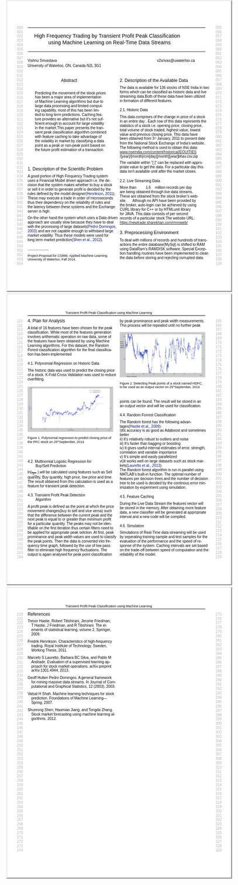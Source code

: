 <html>
<head><meta http-equiv=Content-Type content="text/html; charset=UTF-8">
<style type="text/css">
<!--
span.cls_002{font-family:Arial,serif;font-size:10.0px;color:rgb(178,178,178);font-weight:normal;font-style:normal;text-decoration: none}
div.cls_002{font-family:Arial,serif;font-size:10.0px;color:rgb(178,178,178);font-weight:normal;font-style:normal;text-decoration: none}
span.cls_003{font-family:Arial,serif;font-size:14.4px;color:rgb(0,0,0);font-weight:normal;font-style:normal;text-decoration: none}
div.cls_003{font-family:Arial,serif;font-size:14.4px;color:rgb(0,0,0);font-weight:normal;font-style:normal;text-decoration: none}
span.cls_004{font-family:Arial,serif;font-size:10.0px;color:rgb(0,0,0);font-weight:normal;font-style:normal;text-decoration: none}
div.cls_004{font-family:Arial,serif;font-size:10.0px;color:rgb(0,0,0);font-weight:normal;font-style:normal;text-decoration: none}
span.cls_005{font-family:Arial,serif;font-size:12.0px;color:rgb(0,0,0);font-weight:normal;font-style:normal;text-decoration: none}
div.cls_005{font-family:Arial,serif;font-size:12.0px;color:rgb(0,0,0);font-weight:normal;font-style:normal;text-decoration: none}
span.cls_008{font-family:Arial,serif;font-size:7.0px;color:rgb(0,0,0);font-weight:normal;font-style:normal;text-decoration: none}
div.cls_008{font-family:Arial,serif;font-size:7.0px;color:rgb(0,0,0);font-weight:normal;font-style:normal;text-decoration: none}
span.cls_006{font-family:Arial,serif;font-size:10.0px;color:rgb(0,20,114);font-weight:normal;font-style:normal;text-decoration: none}
div.cls_006{font-family:Arial,serif;font-size:10.0px;color:rgb(0,20,114);font-weight:normal;font-style:normal;text-decoration: none}
span.cls_007{font-family:Arial,serif;font-size:9.0px;color:rgb(0,0,0);font-weight:normal;font-style:normal;text-decoration: none}
div.cls_007{font-family:Arial,serif;font-size:9.0px;color:rgb(0,0,0);font-weight:normal;font-style:normal;text-decoration: none}
span.cls_009{font-family:Arial,serif;font-size:6.0px;color:rgb(0,0,0);font-weight:normal;font-style:normal;text-decoration: none}
div.cls_009{font-family:Arial,serif;font-size:6.0px;color:rgb(0,0,0);font-weight:normal;font-style:normal;text-decoration: none}
span.cls_011{font-family:Arial,serif;font-size:7.0px;color:rgb(0,0,0);font-weight:normal;font-style:normal;text-decoration: line-through}
div.cls_011{font-family:Arial,serif;font-size:7.0px;color:rgb(0,0,0);font-weight:normal;font-style:normal;text-decoration: none}
span.cls_012{font-family:Arial,serif;font-size:5.0px;color:rgb(0,0,0);font-weight:normal;font-style:normal;text-decoration: line-through}
div.cls_012{font-family:Arial,serif;font-size:5.0px;color:rgb(0,0,0);font-weight:normal;font-style:normal;text-decoration: none}
span.cls_010{font-family:Arial,serif;font-size:5.0px;color:rgb(0,0,0);font-weight:normal;font-style:normal;text-decoration: none}
div.cls_010{font-family:Arial,serif;font-size:5.0px;color:rgb(0,0,0);font-weight:normal;font-style:normal;text-decoration: none}
-->
</style>
<script type="text/javascript" src="31b547a6-d290-11e9-9d71-0cc47a792c0a_id_31b547a6-d290-11e9-9d71-0cc47a792c0a_files/wz_jsgraphics.js"></script>
</head>
<body>
<div style="position:absolute;left:50%;margin-left:-306px;top:0px;width:612px;height:792px;border-style:outset;overflow:hidden">
<div style="position:absolute;left:0px;top:0px">
<img src="31b547a6-d290-11e9-9d71-0cc47a792c0a_id_31b547a6-d290-11e9-9d71-0cc47a792c0a_files/background1.jpg" width=612 height=792></div>
<div style="position:absolute;left:26.11px;top:66.57px" class="cls_002"><span class="cls_002">000</span></div>
<div style="position:absolute;left:569.73px;top:66.57px" class="cls_002"><span class="cls_002">055</span></div>
<div style="position:absolute;left:26.11px;top:78.52px" class="cls_002"><span class="cls_002">001</span></div>
<div style="position:absolute;left:569.73px;top:78.52px" class="cls_002"><span class="cls_002">056</span></div>
<div style="position:absolute;left:26.11px;top:90.48px" class="cls_002"><span class="cls_002">002</span></div>
<div style="position:absolute;left:73.24px;top:86.65px" class="cls_003"><span class="cls_003">High Frequency Trading by Transient Profit Peak Classification</span></div>
<div style="position:absolute;left:569.73px;top:90.48px" class="cls_002"><span class="cls_002">057</span></div>
<div style="position:absolute;left:26.11px;top:102.43px" class="cls_002"><span class="cls_002">003</span></div>
<div style="position:absolute;left:569.73px;top:102.43px" class="cls_002"><span class="cls_002">058</span></div>
<div style="position:absolute;left:112.12px;top:104.59px" class="cls_003"><span class="cls_003">using Machine Learning on Real-Time Data Streams</span></div>
<div style="position:absolute;left:26.11px;top:114.39px" class="cls_002"><span class="cls_002">004</span></div>
<div style="position:absolute;left:569.73px;top:114.39px" class="cls_002"><span class="cls_002">059</span></div>
<div style="position:absolute;left:26.11px;top:126.34px" class="cls_002"><span class="cls_002">005</span></div>
<div style="position:absolute;left:569.73px;top:126.34px" class="cls_002"><span class="cls_002">060</span></div>
<div style="position:absolute;left:26.11px;top:138.30px" class="cls_002"><span class="cls_002">006</span></div>
<div style="position:absolute;left:569.73px;top:138.30px" class="cls_002"><span class="cls_002">061</span></div>
<div style="position:absolute;left:26.11px;top:150.25px" class="cls_002"><span class="cls_002">007</span></div>
<div style="position:absolute;left:569.73px;top:150.25px" class="cls_002"><span class="cls_002">062</span></div>
<div style="position:absolute;left:55.44px;top:157.12px" class="cls_004"><span class="cls_004">Vishnu Srivastava</span></div>
<div style="position:absolute;left:409.26px;top:157.12px" class="cls_004"><span class="cls_004">v2srivas@uwaterloo.ca</span></div>
<div style="position:absolute;left:26.11px;top:162.21px" class="cls_002"><span class="cls_002">008</span></div>
<div style="position:absolute;left:569.73px;top:162.21px" class="cls_002"><span class="cls_002">063</span></div>
<div style="position:absolute;left:55.44px;top:171.23px" class="cls_004"><span class="cls_004">University of Waterloo, ON, Canada N2L 3G1</span></div>
<div style="position:absolute;left:26.11px;top:174.16px" class="cls_002"><span class="cls_002">009</span></div>
<div style="position:absolute;left:569.73px;top:174.17px" class="cls_002"><span class="cls_002">064</span></div>
<div style="position:absolute;left:26.11px;top:186.12px" class="cls_002"><span class="cls_002">010</span></div>
<div style="position:absolute;left:569.73px;top:186.12px" class="cls_002"><span class="cls_002">065</span></div>
<div style="position:absolute;left:26.11px;top:198.08px" class="cls_002"><span class="cls_002">011</span></div>
<div style="position:absolute;left:569.73px;top:198.08px" class="cls_002"><span class="cls_002">066</span></div>
<div style="position:absolute;left:26.11px;top:210.03px" class="cls_002"><span class="cls_002">012</span></div>
<div style="position:absolute;left:146.74px;top:209.94px" class="cls_005"><span class="cls_005">Abstract</span></div>
<div style="position:absolute;left:307.44px;top:209.94px" class="cls_005"><span class="cls_005">2. Description of the Available Data</span></div>
<div style="position:absolute;left:569.73px;top:210.03px" class="cls_002"><span class="cls_002">067</span></div>
<div style="position:absolute;left:26.11px;top:221.99px" class="cls_002"><span class="cls_002">013</span></div>
<div style="position:absolute;left:569.73px;top:221.99px" class="cls_002"><span class="cls_002">068</span></div>
<div style="position:absolute;left:26.11px;top:233.94px" class="cls_002"><span class="cls_002">014</span></div>
<div style="position:absolute;left:307.44px;top:231.30px" class="cls_004"><span class="cls_004">The data is available for 136 stocks of NSE India in two</span></div>
<div style="position:absolute;left:569.73px;top:233.94px" class="cls_002"><span class="cls_002">069</span></div>
<div style="position:absolute;left:26.11px;top:245.90px" class="cls_002"><span class="cls_002">015</span></div>
<div style="position:absolute;left:75.37px;top:245.52px" class="cls_004"><span class="cls_004">Predicting the movement of the stock prices</span></div>
<div style="position:absolute;left:307.44px;top:243.26px" class="cls_004"><span class="cls_004">forms which can be classified as historic data and live</span></div>
<div style="position:absolute;left:569.73px;top:245.90px" class="cls_002"><span class="cls_002">070</span></div>
<div style="position:absolute;left:26.11px;top:257.85px" class="cls_002"><span class="cls_002">016</span></div>
<div style="position:absolute;left:75.37px;top:257.47px" class="cls_004"><span class="cls_004">has  been  a  major  area  of  implementation</span></div>
<div style="position:absolute;left:307.44px;top:255.21px" class="cls_004"><span class="cls_004">streaming data.Both of these data have been utilized</span></div>
<div style="position:absolute;left:569.73px;top:257.85px" class="cls_002"><span class="cls_002">071</span></div>
<div style="position:absolute;left:26.11px;top:269.81px" class="cls_002"><span class="cls_002">017</span></div>
<div style="position:absolute;left:75.37px;top:269.43px" class="cls_004"><span class="cls_004">of Machine Learning algorithms but due to</span></div>
<div style="position:absolute;left:307.44px;top:267.17px" class="cls_004"><span class="cls_004">in formation of different features.</span></div>
<div style="position:absolute;left:569.73px;top:269.81px" class="cls_002"><span class="cls_002">072</span></div>
<div style="position:absolute;left:26.11px;top:281.76px" class="cls_002"><span class="cls_002">018</span></div>
<div style="position:absolute;left:75.37px;top:281.38px" class="cls_004"><span class="cls_004">large data processing and limited comput-</span></div>
<div style="position:absolute;left:569.73px;top:281.76px" class="cls_002"><span class="cls_002">073</span></div>
<div style="position:absolute;left:26.11px;top:293.72px" class="cls_002"><span class="cls_002">019</span></div>
<div style="position:absolute;left:75.37px;top:293.34px" class="cls_004"><span class="cls_004">ing capability,  most of this has been lim-</span></div>
<div style="position:absolute;left:307.44px;top:292.30px" class="cls_004"><span class="cls_004">2.1. Historic Data</span></div>
<div style="position:absolute;left:569.73px;top:293.72px" class="cls_002"><span class="cls_002">074</span></div>
<div style="position:absolute;left:26.11px;top:305.67px" class="cls_002"><span class="cls_002">020</span></div>
<div style="position:absolute;left:75.37px;top:305.29px" class="cls_004"><span class="cls_004">ited to long term predictions.  Caching fea-</span></div>
<div style="position:absolute;left:569.73px;top:305.67px" class="cls_002"><span class="cls_002">075</span></div>
<div style="position:absolute;left:307.44px;top:310.96px" class="cls_004"><span class="cls_004">This data comprises of the change in price of a stock</span></div>
<div style="position:absolute;left:26.11px;top:317.63px" class="cls_002"><span class="cls_002">021</span></div>
<div style="position:absolute;left:75.37px;top:317.25px" class="cls_004"><span class="cls_004">ture provides an alternative but it’s not suf-</span></div>
<div style="position:absolute;left:569.73px;top:317.63px" class="cls_002"><span class="cls_002">076</span></div>
<div style="position:absolute;left:307.44px;top:322.91px" class="cls_004"><span class="cls_004">in an entire day . Each row of this data represents the</span></div>
<div style="position:absolute;left:26.11px;top:329.58px" class="cls_002"><span class="cls_002">022</span></div>
<div style="position:absolute;left:75.37px;top:329.20px" class="cls_004"><span class="cls_004">ficient enough to account for large volatility</span></div>
<div style="position:absolute;left:569.73px;top:329.58px" class="cls_002"><span class="cls_002">077</span></div>
<div style="position:absolute;left:307.44px;top:334.87px" class="cls_004"><span class="cls_004">statistics of a stock i.e.  opening price, closing price,</span></div>
<div style="position:absolute;left:26.11px;top:341.54px" class="cls_002"><span class="cls_002">023</span></div>
<div style="position:absolute;left:75.37px;top:341.16px" class="cls_004"><span class="cls_004">in the market.This paper presents the tran-</span></div>
<div style="position:absolute;left:569.73px;top:341.54px" class="cls_002"><span class="cls_002">078</span></div>
<div style="position:absolute;left:307.44px;top:346.82px" class="cls_004"><span class="cls_004">total volume of stock traded,  highest value,  lowest</span></div>
<div style="position:absolute;left:26.11px;top:353.49px" class="cls_002"><span class="cls_002">024</span></div>
<div style="position:absolute;left:75.37px;top:353.11px" class="cls_004"><span class="cls_004">sient peak classification algorithm combined</span></div>
<div style="position:absolute;left:569.73px;top:353.49px" class="cls_002"><span class="cls_002">079</span></div>
<div style="position:absolute;left:307.44px;top:358.78px" class="cls_004"><span class="cls_004">value  and  previous  closing  price.   This  data  have</span></div>
<div style="position:absolute;left:26.11px;top:365.45px" class="cls_002"><span class="cls_002">025</span></div>
<div style="position:absolute;left:75.37px;top:365.07px" class="cls_004"><span class="cls_004">with feature caching to take advantage of</span></div>
<div style="position:absolute;left:569.73px;top:365.45px" class="cls_002"><span class="cls_002">080</span></div>
<div style="position:absolute;left:307.44px;top:370.10px" class="cls_004"><span class="cls_004">been obtained from 3</span><span class="cls_008"><sup>rd</sup></span><span class="cls_004"> January, 2011 to present date</span></div>
<div style="position:absolute;left:26.11px;top:377.40px" class="cls_002"><span class="cls_002">026</span></div>
<div style="position:absolute;left:75.37px;top:377.02px" class="cls_004"><span class="cls_004">the volatility in market by classifying a data</span></div>
<div style="position:absolute;left:569.73px;top:377.40px" class="cls_002"><span class="cls_002">081</span></div>
<div style="position:absolute;left:307.44px;top:382.69px" class="cls_004"><span class="cls_004">from the National Stock Exchange of India’s website.</span></div>
<div style="position:absolute;left:26.11px;top:389.36px" class="cls_002"><span class="cls_002">027</span></div>
<div style="position:absolute;left:75.37px;top:388.98px" class="cls_004"><span class="cls_004">point as a peak or non-peak point based on</span></div>
<div style="position:absolute;left:569.73px;top:389.36px" class="cls_002"><span class="cls_002">082</span></div>
<div style="position:absolute;left:307.44px;top:394.64px" class="cls_004"><span class="cls_004">The following method is used to obtain this data:</span></div>
<div style="position:absolute;left:26.11px;top:401.31px" class="cls_002"><span class="cls_002">028</span></div>
<div style="position:absolute;left:75.37px;top:400.93px" class="cls_004"><span class="cls_004">the future profit estimation of a transaction.</span></div>
<div style="position:absolute;left:569.73px;top:401.31px" class="cls_002"><span class="cls_002">083</span></div>
<div style="position:absolute;left:307.44px;top:406.60px" class="cls_004"><span class="cls_004"> </span><A HREF="http://www.nseindia.com/content/historical/equities/">www.nseindia.com/content/historical/EQUITIES</A> </div>
<div style="position:absolute;left:26.11px;top:413.27px" class="cls_002"><span class="cls_002">029</span></div>
<div style="position:absolute;left:569.73px;top:413.27px" class="cls_002"><span class="cls_002">084</span></div>
<div style="position:absolute;left:307.44px;top:418.55px" class="cls_004"><span class="cls_004">/[year]/[month]/cm[day][month][year]bhav.csv.zip</span></div>
<div style="position:absolute;left:26.11px;top:425.22px" class="cls_002"><span class="cls_002">030</span></div>
<div style="position:absolute;left:569.73px;top:425.22px" class="cls_002"><span class="cls_002">085</span></div>
<div style="position:absolute;left:26.11px;top:437.18px" class="cls_002"><span class="cls_002">031</span></div>
<div style="position:absolute;left:307.44px;top:436.48px" class="cls_004"><span class="cls_004">The variable within ”[ ]” can be replaced with appro-</span></div>
<div style="position:absolute;left:569.73px;top:437.18px" class="cls_002"><span class="cls_002">086</span></div>
<div style="position:absolute;left:26.11px;top:449.13px" class="cls_002"><span class="cls_002">032</span></div>
<div style="position:absolute;left:307.44px;top:448.44px" class="cls_004"><span class="cls_004">priate value to get the data. For a particular day this</span></div>
<div style="position:absolute;left:569.73px;top:449.13px" class="cls_002"><span class="cls_002">087</span></div>
<div style="position:absolute;left:55.44px;top:451.80px" class="cls_005"><span class="cls_005">1. Description of the Scientific Problem</span></div>
<div style="position:absolute;left:26.11px;top:461.09px" class="cls_002"><span class="cls_002">033</span></div>
<div style="position:absolute;left:307.44px;top:460.40px" class="cls_004"><span class="cls_004">data isn’t available until after the market closes.</span></div>
<div style="position:absolute;left:569.73px;top:461.09px" class="cls_002"><span class="cls_002">088</span></div>
<div style="position:absolute;left:26.11px;top:473.04px" class="cls_002"><span class="cls_002">034</span></div>
<div style="position:absolute;left:55.44px;top:473.16px" class="cls_004"><span class="cls_004">A good portion of High Frequency Trading system</span></div>
<div style="position:absolute;left:569.73px;top:473.04px" class="cls_002"><span class="cls_002">089</span></div>
<div style="position:absolute;left:26.11px;top:485.00px" class="cls_002"><span class="cls_002">035</span></div>
<div style="position:absolute;left:55.44px;top:485.12px" class="cls_004"><span class="cls_004">uses a Financial Model driven approach i.e.  the de-</span></div>
<div style="position:absolute;left:307.44px;top:485.53px" class="cls_004"><span class="cls_004">2.2. Live Streaming Data</span></div>
<div style="position:absolute;left:569.73px;top:485.00px" class="cls_002"><span class="cls_002">090</span></div>
<div style="position:absolute;left:26.11px;top:496.95px" class="cls_002"><span class="cls_002">036</span></div>
<div style="position:absolute;left:55.44px;top:497.07px" class="cls_004"><span class="cls_004">cision that the system makes whether to buy a stock</span></div>
<div style="position:absolute;left:569.73px;top:496.95px" class="cls_002"><span class="cls_002">091</span></div>
<div style="position:absolute;left:307.44px;top:504.18px" class="cls_004"><span class="cls_004">More   than</span></div>
<div style="position:absolute;left:378.42px;top:504.18px" class="cls_004"><span class="cls_004">1.6</span></div>
<div style="position:absolute;left:403.89px;top:504.18px" class="cls_004"><span class="cls_004">million   records   per   day</span></div>
<div style="position:absolute;left:26.11px;top:508.91px" class="cls_002"><span class="cls_002">037</span></div>
<div style="position:absolute;left:55.44px;top:509.03px" class="cls_004"><span class="cls_004">or sell it in order to generate profit is decided by the</span></div>
<div style="position:absolute;left:569.73px;top:508.91px" class="cls_002"><span class="cls_002">092</span></div>
<div style="position:absolute;left:307.44px;top:516.14px" class="cls_004"><span class="cls_004">are  being  obtained  through  live  data  streams.</span></div>
<div style="position:absolute;left:26.11px;top:520.86px" class="cls_002"><span class="cls_002">038</span></div>
<div style="position:absolute;left:55.44px;top:520.98px" class="cls_004"><span class="cls_004">rules defined by the model designer(</span><span class="cls_006">Henrikson</span><span class="cls_004">,</span><span class="cls_006"> 2011</span><span class="cls_004">).</span></div>
<div style="position:absolute;left:569.73px;top:520.87px" class="cls_002"><span class="cls_002">093</span></div>
<div style="position:absolute;left:307.44px;top:528.09px" class="cls_004"><span class="cls_004">These  are  obtained  from  the  stock  broker’s  web-</span></div>
<div style="position:absolute;left:26.11px;top:532.82px" class="cls_002"><span class="cls_002">039</span></div>
<div style="position:absolute;left:55.44px;top:532.94px" class="cls_004"><span class="cls_004">These may execute a trade in order of microseconds</span></div>
<div style="position:absolute;left:569.73px;top:532.82px" class="cls_002"><span class="cls_002">094</span></div>
<div style="position:absolute;left:307.44px;top:540.05px" class="cls_004"><span class="cls_004">site.</span></div>
<div style="position:absolute;left:342.25px;top:540.05px" class="cls_004"><span class="cls_004">Athough  no  API  have  been  provided  by</span></div>
<div style="position:absolute;left:26.11px;top:544.78px" class="cls_002"><span class="cls_002">040</span></div>
<div style="position:absolute;left:55.44px;top:544.89px" class="cls_004"><span class="cls_004">thus their dependency on the reliability of rules and</span></div>
<div style="position:absolute;left:569.73px;top:544.78px" class="cls_002"><span class="cls_002">095</span></div>
<div style="position:absolute;left:307.44px;top:552.00px" class="cls_004"><span class="cls_004">the  broker,  auto-login  can  be  achieved  by  using</span></div>
<div style="position:absolute;left:26.11px;top:556.73px" class="cls_002"><span class="cls_002">041</span></div>
<div style="position:absolute;left:55.44px;top:556.85px" class="cls_004"><span class="cls_004">the latency between these systems and the Exchange</span></div>
<div style="position:absolute;left:569.73px;top:556.73px" class="cls_002"><span class="cls_002">096</span></div>
<div style="position:absolute;left:307.44px;top:563.96px" class="cls_004"><span class="cls_004">CURL  library  for  C++  or  by  HTMLunit  library</span></div>
<div style="position:absolute;left:26.11px;top:568.69px" class="cls_002"><span class="cls_002">042</span></div>
<div style="position:absolute;left:55.44px;top:568.80px" class="cls_004"><span class="cls_004">server is high.</span></div>
<div style="position:absolute;left:569.73px;top:568.69px" class="cls_002"><span class="cls_002">097</span></div>
<div style="position:absolute;left:307.44px;top:575.91px" class="cls_004"><span class="cls_004">for  JAVA.  This  data  consists  of  per  second</span></div>
<div style="position:absolute;left:26.11px;top:580.64px" class="cls_002"><span class="cls_002">043</span></div>
<div style="position:absolute;left:569.73px;top:580.64px" class="cls_002"><span class="cls_002">098</span></div>
<div style="position:absolute;left:55.44px;top:586.74px" class="cls_004"><span class="cls_004">On the other hand the system which uses a Data driven</span></div>
<div style="position:absolute;left:307.44px;top:587.87px" class="cls_004"><span class="cls_004">records of a particular stock.The website URL:</span></div>
<div style="position:absolute;left:26.11px;top:592.60px" class="cls_002"><span class="cls_002">044</span></div>
<div style="position:absolute;left:569.73px;top:592.60px" class="cls_002"><span class="cls_002">099</span></div>
<div style="position:absolute;left:55.44px;top:598.69px" class="cls_004"><span class="cls_004">approach are usually slow because they have to deal</span></div>
<div style="position:absolute;left:307.44px;top:599.82px" class="cls_004"><span class="cls_004"> </span><A HREF="https://newtrade.sharekhan.com/rmmweb/">https://newtrade.sharekhan.com/rmmweb/</A> </div>
<div style="position:absolute;left:26.11px;top:604.55px" class="cls_002"><span class="cls_002">045</span></div>
<div style="position:absolute;left:569.73px;top:604.55px" class="cls_002"><span class="cls_002">100</span></div>
<div style="position:absolute;left:55.44px;top:610.65px" class="cls_004"><span class="cls_004">with the processing of large datasets(</span><span class="cls_006">Pedro Domingos</span><span class="cls_004">,</span></div>
<div style="position:absolute;left:26.11px;top:616.51px" class="cls_002"><span class="cls_002">046</span></div>
<div style="position:absolute;left:569.73px;top:616.51px" class="cls_002"><span class="cls_002">101</span></div>
<div style="position:absolute;left:55.44px;top:622.60px" class="cls_006"><span class="cls_006">2003</span><span class="cls_004">) and are not capable enough to withstand large</span></div>
<div style="position:absolute;left:26.11px;top:628.46px" class="cls_002"><span class="cls_002">047</span></div>
<div style="position:absolute;left:307.44px;top:626.39px" class="cls_005"><span class="cls_005">3. Preprocessing Environment</span></div>
<div style="position:absolute;left:569.73px;top:628.46px" class="cls_002"><span class="cls_002">102</span></div>
<div style="position:absolute;left:55.44px;top:634.56px" class="cls_004"><span class="cls_004">market volatility.  Thus these models were used for</span></div>
<div style="position:absolute;left:26.11px;top:640.42px" class="cls_002"><span class="cls_002">048</span></div>
<div style="position:absolute;left:569.73px;top:640.42px" class="cls_002"><span class="cls_002">103</span></div>
<div style="position:absolute;left:55.44px;top:646.51px" class="cls_004"><span class="cls_004">long term market prediction(</span><span class="cls_006">Shen et al.</span><span class="cls_004">,</span><span class="cls_006"> 2012</span><span class="cls_004">).</span></div>
<div style="position:absolute;left:307.44px;top:647.76px" class="cls_004"><span class="cls_004">To deal with millions of records and hundreds of trans-</span></div>
<div style="position:absolute;left:26.11px;top:652.37px" class="cls_002"><span class="cls_002">049</span></div>
<div style="position:absolute;left:569.73px;top:652.37px" class="cls_002"><span class="cls_002">104</span></div>
<div style="position:absolute;left:307.44px;top:659.72px" class="cls_004"><span class="cls_004">actions the entire database(MySql) is shifted to RAM</span></div>
<div style="position:absolute;left:26.11px;top:664.33px" class="cls_002"><span class="cls_002">050</span></div>
<div style="position:absolute;left:569.73px;top:664.33px" class="cls_002"><span class="cls_002">105</span></div>
<div style="position:absolute;left:307.44px;top:671.67px" class="cls_004"><span class="cls_004">using DataRam’s RAMDISK software. Special Excep-</span></div>
<div style="position:absolute;left:26.11px;top:676.28px" class="cls_002"><span class="cls_002">051</span></div>
<div style="position:absolute;left:569.73px;top:676.28px" class="cls_002"><span class="cls_002">106</span></div>
<div style="position:absolute;left:307.44px;top:683.63px" class="cls_004"><span class="cls_004">tion handling routines have been implemented to clean</span></div>
<div style="position:absolute;left:26.11px;top:688.24px" class="cls_002"><span class="cls_002">052</span></div>
<div style="position:absolute;left:55.44px;top:691.15px" class="cls_007"><span class="cls_007">Project Proposal for CS886: Applied Machine Learning.</span></div>
<div style="position:absolute;left:569.73px;top:688.24px" class="cls_002"><span class="cls_002">107</span></div>
<div style="position:absolute;left:307.44px;top:695.58px" class="cls_004"><span class="cls_004">the data before storing and rejecting corrupted data.</span></div>
<div style="position:absolute;left:26.11px;top:700.19px" class="cls_002"><span class="cls_002">053</span></div>
<div style="position:absolute;left:55.44px;top:701.11px" class="cls_007"><span class="cls_007">University of Waterloo, Fall 2014.</span></div>
<div style="position:absolute;left:569.73px;top:700.19px" class="cls_002"><span class="cls_002">108</span></div>
<div style="position:absolute;left:26.11px;top:712.15px" class="cls_002"><span class="cls_002">054</span></div>
<div style="position:absolute;left:569.73px;top:712.15px" class="cls_002"><span class="cls_002">109</span></div>
</div>
<div style="position:absolute;left:50%;margin-left:-306px;top:802px;width:612px;height:792px;border-style:outset;overflow:hidden">
<div style="position:absolute;left:0px;top:0px">
<img src="31b547a6-d290-11e9-9d71-0cc47a792c0a_id_31b547a6-d290-11e9-9d71-0cc47a792c0a_files/background2.jpg" width=612 height=792></div>
<div style="position:absolute;left:158.54px;top:45.14px" class="cls_007"><span class="cls_007">Transient Profit Peak Classification using Machine Learning</span></div>
<div style="position:absolute;left:26.11px;top:66.57px" class="cls_002"><span class="cls_002">110</span></div>
<div style="position:absolute;left:55.44px;top:65.07px" class="cls_005"><span class="cls_005">4. Plan for Analysis</span></div>
<div style="position:absolute;left:307.44px;top:67.06px" class="cls_004"><span class="cls_004">by peak prominance and peak width measurements.</span></div>
<div style="position:absolute;left:569.73px;top:66.57px" class="cls_002"><span class="cls_002">165</span></div>
<div style="position:absolute;left:26.11px;top:78.52px" class="cls_002"><span class="cls_002">111</span></div>
<div style="position:absolute;left:307.44px;top:79.02px" class="cls_004"><span class="cls_004">This process will be repeated until no further peak</span></div>
<div style="position:absolute;left:569.73px;top:78.52px" class="cls_002"><span class="cls_002">166</span></div>
<div style="position:absolute;left:55.44px;top:86.43px" class="cls_004"><span class="cls_004">A total of 16 features have been chosen for the peak</span></div>
<div style="position:absolute;left:26.11px;top:90.48px" class="cls_002"><span class="cls_002">112</span></div>
<div style="position:absolute;left:569.73px;top:90.48px" class="cls_002"><span class="cls_002">167</span></div>
<div style="position:absolute;left:55.44px;top:98.39px" class="cls_004"><span class="cls_004">classification.  While most of the features generation</span></div>
<div style="position:absolute;left:26.11px;top:102.43px" class="cls_002"><span class="cls_002">113</span></div>
<div style="position:absolute;left:569.73px;top:102.43px" class="cls_002"><span class="cls_002">168</span></div>
<div style="position:absolute;left:55.44px;top:110.34px" class="cls_004"><span class="cls_004">involves arithematic operation on raw data, some of</span></div>
<div style="position:absolute;left:26.11px;top:114.39px" class="cls_002"><span class="cls_002">114</span></div>
<div style="position:absolute;left:569.73px;top:114.39px" class="cls_002"><span class="cls_002">169</span></div>
<div style="position:absolute;left:55.44px;top:122.30px" class="cls_004"><span class="cls_004">the features have been obtained by using Machine</span></div>
<div style="position:absolute;left:26.11px;top:126.34px" class="cls_002"><span class="cls_002">115</span></div>
<div style="position:absolute;left:569.73px;top:126.34px" class="cls_002"><span class="cls_002">170</span></div>
<div style="position:absolute;left:55.44px;top:134.25px" class="cls_004"><span class="cls_004">Learning algorithms.  For this dataset, the Random</span></div>
<div style="position:absolute;left:26.11px;top:138.30px" class="cls_002"><span class="cls_002">116</span></div>
<div style="position:absolute;left:569.73px;top:138.30px" class="cls_002"><span class="cls_002">171</span></div>
<div style="position:absolute;left:55.44px;top:146.21px" class="cls_004"><span class="cls_004">Forest classification algorithm for the final classifica-</span></div>
<div style="position:absolute;left:26.11px;top:150.25px" class="cls_002"><span class="cls_002">117</span></div>
<div style="position:absolute;left:569.73px;top:150.25px" class="cls_002"><span class="cls_002">172</span></div>
<div style="position:absolute;left:55.44px;top:158.16px" class="cls_004"><span class="cls_004">tion has been implemented</span></div>
<div style="position:absolute;left:26.11px;top:162.21px" class="cls_002"><span class="cls_002">118</span></div>
<div style="position:absolute;left:569.73px;top:162.21px" class="cls_002"><span class="cls_002">173</span></div>
<div style="position:absolute;left:26.11px;top:174.16px" class="cls_002"><span class="cls_002">119</span></div>
<div style="position:absolute;left:569.73px;top:174.17px" class="cls_002"><span class="cls_002">174</span></div>
<div style="position:absolute;left:55.44px;top:183.30px" class="cls_004"><span class="cls_004">4.1. Polynomial Regression on Historic Data</span></div>
<div style="position:absolute;left:26.11px;top:186.12px" class="cls_002"><span class="cls_002">120</span></div>
<div style="position:absolute;left:569.73px;top:186.12px" class="cls_002"><span class="cls_002">175</span></div>
<div style="position:absolute;left:26.11px;top:198.08px" class="cls_002"><span class="cls_002">121</span></div>
<div style="position:absolute;left:569.73px;top:198.08px" class="cls_002"><span class="cls_002">176</span></div>
<div style="position:absolute;left:55.44px;top:201.95px" class="cls_004"><span class="cls_004">The historic data was used to predict the closing price</span></div>
<div style="position:absolute;left:26.11px;top:210.03px" class="cls_002"><span class="cls_002">122</span></div>
<div style="position:absolute;left:569.73px;top:210.03px" class="cls_002"><span class="cls_002">177</span></div>
<div style="position:absolute;left:55.44px;top:213.91px" class="cls_004"><span class="cls_004">of a stock. K-Fold Cross Validation was used to reduce</span></div>
<div style="position:absolute;left:26.11px;top:221.99px" class="cls_002"><span class="cls_002">123</span></div>
<div style="position:absolute;left:569.73px;top:221.99px" class="cls_002"><span class="cls_002">178</span></div>
<div style="position:absolute;left:55.44px;top:225.86px" class="cls_004"><span class="cls_004">overfitting.</span></div>
<div style="position:absolute;left:26.11px;top:233.94px" class="cls_002"><span class="cls_002">124</span></div>
<div style="position:absolute;left:569.73px;top:233.94px" class="cls_002"><span class="cls_002">179</span></div>
<div style="position:absolute;left:307.44px;top:238.18px" class="cls_007"><span class="cls_007">Figure 2. Detecting Peak points of a stock named HDFC,</span></div>
<div style="position:absolute;left:26.11px;top:245.90px" class="cls_002"><span class="cls_002">125</span></div>
<div style="position:absolute;left:569.73px;top:245.90px" class="cls_002"><span class="cls_002">180</span></div>
<div style="position:absolute;left:307.44px;top:248.32px" class="cls_007"><span class="cls_007">to be used as an output vector on 25</span><span class="cls_009"><sup>th</sup></span><span class="cls_007">September, 2014</span></div>
<div style="position:absolute;left:26.11px;top:257.85px" class="cls_002"><span class="cls_002">126</span></div>
<div style="position:absolute;left:569.73px;top:257.85px" class="cls_002"><span class="cls_002">181</span></div>
<div style="position:absolute;left:26.11px;top:269.81px" class="cls_002"><span class="cls_002">127</span></div>
<div style="position:absolute;left:569.73px;top:269.81px" class="cls_002"><span class="cls_002">182</span></div>
<div style="position:absolute;left:26.11px;top:281.76px" class="cls_002"><span class="cls_002">128</span></div>
<div style="position:absolute;left:569.73px;top:281.76px" class="cls_002"><span class="cls_002">183</span></div>
<div style="position:absolute;left:307.44px;top:286.82px" class="cls_004"><span class="cls_004">points can be found.  The result will be stored in an</span></div>
<div style="position:absolute;left:26.11px;top:293.72px" class="cls_002"><span class="cls_002">129</span></div>
<div style="position:absolute;left:569.73px;top:293.72px" class="cls_002"><span class="cls_002">184</span></div>
<div style="position:absolute;left:307.44px;top:298.77px" class="cls_004"><span class="cls_004">an output vector and will be used for classification.</span></div>
<div style="position:absolute;left:26.11px;top:305.67px" class="cls_002"><span class="cls_002">130</span></div>
<div style="position:absolute;left:569.73px;top:305.67px" class="cls_002"><span class="cls_002">185</span></div>
<div style="position:absolute;left:26.11px;top:317.63px" class="cls_002"><span class="cls_002">131</span></div>
<div style="position:absolute;left:569.73px;top:317.63px" class="cls_002"><span class="cls_002">186</span></div>
<div style="position:absolute;left:307.44px;top:323.91px" class="cls_004"><span class="cls_004">4.4. Random Forrest Classification</span></div>
<div style="position:absolute;left:26.11px;top:329.58px" class="cls_002"><span class="cls_002">132</span></div>
<div style="position:absolute;left:569.73px;top:329.58px" class="cls_002"><span class="cls_002">187</span></div>
<div style="position:absolute;left:26.11px;top:341.54px" class="cls_002"><span class="cls_002">133</span></div>
<div style="position:absolute;left:307.44px;top:342.56px" class="cls_004"><span class="cls_004">The  Random  forest  has  the  following  advan-</span></div>
<div style="position:absolute;left:569.73px;top:341.54px" class="cls_002"><span class="cls_002">188</span></div>
<div style="position:absolute;left:26.11px;top:353.49px" class="cls_002"><span class="cls_002">134</span></div>
<div style="position:absolute;left:307.44px;top:354.51px" class="cls_004"><span class="cls_004">tages(</span><span class="cls_006">Hastie et al.</span><span class="cls_004">,</span><span class="cls_006"> 2009</span><span class="cls_004">):</span></div>
<div style="position:absolute;left:569.73px;top:353.49px" class="cls_002"><span class="cls_002">189</span></div>
<div style="position:absolute;left:26.11px;top:365.45px" class="cls_002"><span class="cls_002">135</span></div>
<div style="position:absolute;left:307.44px;top:366.47px" class="cls_004"><span class="cls_004">i)Its accuracy is as good as Adaboost and sometimes</span></div>
<div style="position:absolute;left:569.73px;top:365.45px" class="cls_002"><span class="cls_002">190</span></div>
<div style="position:absolute;left:26.11px;top:377.40px" class="cls_002"><span class="cls_002">136</span></div>
<div style="position:absolute;left:307.44px;top:378.42px" class="cls_004"><span class="cls_004">better</span></div>
<div style="position:absolute;left:569.73px;top:377.40px" class="cls_002"><span class="cls_002">191</span></div>
<div style="position:absolute;left:55.44px;top:387.41px" class="cls_007"><span class="cls_007">Figure 1. Polynomial regression to predict closing price of</span></div>
<div style="position:absolute;left:26.11px;top:389.36px" class="cls_002"><span class="cls_002">137</span></div>
<div style="position:absolute;left:307.44px;top:390.38px" class="cls_004"><span class="cls_004">ii) It’s relatively robust to outliers and noise</span></div>
<div style="position:absolute;left:569.73px;top:389.36px" class="cls_002"><span class="cls_002">192</span></div>
<div style="position:absolute;left:55.44px;top:397.55px" class="cls_007"><span class="cls_007">the PFC stock on 25</span><span class="cls_009"><sup>th</sup></span><span class="cls_007">September, 2014</span></div>
<div style="position:absolute;left:26.11px;top:401.31px" class="cls_002"><span class="cls_002">138</span></div>
<div style="position:absolute;left:307.44px;top:402.33px" class="cls_004"><span class="cls_004">iii) It’s faster than bagging or boosting</span></div>
<div style="position:absolute;left:569.73px;top:401.31px" class="cls_002"><span class="cls_002">193</span></div>
<div style="position:absolute;left:26.11px;top:413.27px" class="cls_002"><span class="cls_002">139</span></div>
<div style="position:absolute;left:307.44px;top:414.29px" class="cls_004"><span class="cls_004">iv) It gives useful internal estimates of error, strength,</span></div>
<div style="position:absolute;left:569.73px;top:413.27px" class="cls_002"><span class="cls_002">194</span></div>
<div style="position:absolute;left:26.11px;top:425.22px" class="cls_002"><span class="cls_002">140</span></div>
<div style="position:absolute;left:307.44px;top:426.24px" class="cls_004"><span class="cls_004">correlation and variable importance</span></div>
<div style="position:absolute;left:569.73px;top:425.22px" class="cls_002"><span class="cls_002">195</span></div>
<div style="position:absolute;left:26.11px;top:437.18px" class="cls_002"><span class="cls_002">141</span></div>
<div style="position:absolute;left:307.44px;top:438.20px" class="cls_004"><span class="cls_004">v) It’s simple and easily parallelized</span></div>
<div style="position:absolute;left:569.73px;top:437.18px" class="cls_002"><span class="cls_002">196</span></div>
<div style="position:absolute;left:26.11px;top:449.13px" class="cls_002"><span class="cls_002">142</span></div>
<div style="position:absolute;left:55.44px;top:451.38px" class="cls_004"><span class="cls_004">4.2. Multinomial Logistic Regression for</span></div>
<div style="position:absolute;left:307.44px;top:450.15px" class="cls_004"><span class="cls_004">vi)It works well on large datasets such as stock mar-</span></div>
<div style="position:absolute;left:569.73px;top:449.13px" class="cls_002"><span class="cls_002">197</span></div>
<div style="position:absolute;left:26.11px;top:461.09px" class="cls_002"><span class="cls_002">143</span></div>
<div style="position:absolute;left:77.08px;top:463.33px" class="cls_004"><span class="cls_004">Buy/Sell Prediction</span></div>
<div style="position:absolute;left:307.44px;top:462.11px" class="cls_004"><span class="cls_004">kets(</span><span class="cls_006">Lauretto et al.</span><span class="cls_004">,</span><span class="cls_006"> 2013</span><span class="cls_004">)</span></div>
<div style="position:absolute;left:569.73px;top:461.09px" class="cls_002"><span class="cls_002">198</span></div>
<div style="position:absolute;left:26.11px;top:473.04px" class="cls_002"><span class="cls_002">144</span></div>
<div style="position:absolute;left:307.44px;top:474.07px" class="cls_004"><span class="cls_004">The Random forest algorithm is run in parallel using</span></div>
<div style="position:absolute;left:569.73px;top:473.04px" class="cls_002"><span class="cls_002">199</span></div>
<div style="position:absolute;left:55.44px;top:479.86px" class="cls_004"><span class="cls_004">ln(</span><span class="cls_011">π</span><span class="cls_012">buy</span><span class="cls_004"> ) will be calculated using features such as Sell</span></div>
<div style="position:absolute;left:26.11px;top:485.00px" class="cls_002"><span class="cls_002">145</span></div>
<div style="position:absolute;left:68.81px;top:488.41px" class="cls_008"><span class="cls_008">π</span><span class="cls_010"><sub>sell</sub></span></div>
<div style="position:absolute;left:307.44px;top:486.02px" class="cls_004"><span class="cls_004">MATLAB’s built-in function. The optimal number of</span></div>
<div style="position:absolute;left:569.73px;top:485.00px" class="cls_002"><span class="cls_002">200</span></div>
<div style="position:absolute;left:55.44px;top:493.94px" class="cls_004"><span class="cls_004">quantity, Buy quantity, high price, low price and time.</span></div>
<div style="position:absolute;left:26.11px;top:496.95px" class="cls_002"><span class="cls_002">146</span></div>
<div style="position:absolute;left:307.44px;top:497.98px" class="cls_004"><span class="cls_004">features per decision trees and the number of decision</span></div>
<div style="position:absolute;left:569.73px;top:496.95px" class="cls_002"><span class="cls_002">201</span></div>
<div style="position:absolute;left:55.44px;top:505.90px" class="cls_004"><span class="cls_004">The result obtained from this calculation is used as a</span></div>
<div style="position:absolute;left:26.11px;top:508.91px" class="cls_002"><span class="cls_002">147</span></div>
<div style="position:absolute;left:307.44px;top:509.93px" class="cls_004"><span class="cls_004">tree to be used is decided by the continous error min-</span></div>
<div style="position:absolute;left:569.73px;top:508.91px" class="cls_002"><span class="cls_002">202</span></div>
<div style="position:absolute;left:55.44px;top:517.85px" class="cls_004"><span class="cls_004">feature for transient peak detection.</span></div>
<div style="position:absolute;left:26.11px;top:520.86px" class="cls_002"><span class="cls_002">148</span></div>
<div style="position:absolute;left:307.44px;top:521.89px" class="cls_004"><span class="cls_004">imization by experiment using simulation.</span></div>
<div style="position:absolute;left:569.73px;top:520.87px" class="cls_002"><span class="cls_002">203</span></div>
<div style="position:absolute;left:26.11px;top:532.82px" class="cls_002"><span class="cls_002">149</span></div>
<div style="position:absolute;left:569.73px;top:532.82px" class="cls_002"><span class="cls_002">204</span></div>
<div style="position:absolute;left:26.11px;top:544.78px" class="cls_002"><span class="cls_002">150</span></div>
<div style="position:absolute;left:55.44px;top:542.98px" class="cls_004"><span class="cls_004">4.3. Transient Profit Peak Detection</span></div>
<div style="position:absolute;left:569.73px;top:544.78px" class="cls_002"><span class="cls_002">205</span></div>
<div style="position:absolute;left:307.44px;top:547.02px" class="cls_004"><span class="cls_004">4.5. Feature Caching</span></div>
<div style="position:absolute;left:26.11px;top:556.73px" class="cls_002"><span class="cls_002">151</span></div>
<div style="position:absolute;left:77.08px;top:554.94px" class="cls_004"><span class="cls_004">Algorithm</span></div>
<div style="position:absolute;left:569.73px;top:556.73px" class="cls_002"><span class="cls_002">206</span></div>
<div style="position:absolute;left:307.44px;top:565.67px" class="cls_004"><span class="cls_004">During the Live Data Stream the features vector will</span></div>
<div style="position:absolute;left:26.11px;top:568.69px" class="cls_002"><span class="cls_002">152</span></div>
<div style="position:absolute;left:569.73px;top:568.69px" class="cls_002"><span class="cls_002">207</span></div>
<div style="position:absolute;left:55.44px;top:573.59px" class="cls_004"><span class="cls_004">A profit peak is defined as the point at which the price</span></div>
<div style="position:absolute;left:307.44px;top:577.63px" class="cls_004"><span class="cls_004">be stored in the memory. After obtaining more feature</span></div>
<div style="position:absolute;left:26.11px;top:580.64px" class="cls_002"><span class="cls_002">153</span></div>
<div style="position:absolute;left:569.73px;top:580.64px" class="cls_002"><span class="cls_002">208</span></div>
<div style="position:absolute;left:55.44px;top:585.55px" class="cls_004"><span class="cls_004">movement changes(buy to sell and vice versa) such</span></div>
<div style="position:absolute;left:307.44px;top:589.58px" class="cls_004"><span class="cls_004">data, a new classifier will be generated at appropriate</span></div>
<div style="position:absolute;left:26.11px;top:592.60px" class="cls_002"><span class="cls_002">154</span></div>
<div style="position:absolute;left:569.73px;top:592.60px" class="cls_002"><span class="cls_002">209</span></div>
<div style="position:absolute;left:55.44px;top:597.50px" class="cls_004"><span class="cls_004">that the difference between the current peak and the</span></div>
<div style="position:absolute;left:307.44px;top:601.54px" class="cls_004"><span class="cls_004">interval and a new code will be compiled.</span></div>
<div style="position:absolute;left:26.11px;top:604.55px" class="cls_002"><span class="cls_002">155</span></div>
<div style="position:absolute;left:569.73px;top:604.55px" class="cls_002"><span class="cls_002">210</span></div>
<div style="position:absolute;left:55.44px;top:609.46px" class="cls_004"><span class="cls_004">next peak is equal to or greater than minimum profit</span></div>
<div style="position:absolute;left:26.11px;top:616.51px" class="cls_002"><span class="cls_002">156</span></div>
<div style="position:absolute;left:569.73px;top:616.51px" class="cls_002"><span class="cls_002">211</span></div>
<div style="position:absolute;left:55.44px;top:621.41px" class="cls_004"><span class="cls_004">for a particular quantity. The peaks may not be iden-</span></div>
<div style="position:absolute;left:26.11px;top:628.46px" class="cls_002"><span class="cls_002">157</span></div>
<div style="position:absolute;left:307.44px;top:626.67px" class="cls_004"><span class="cls_004">4.6. Simulation</span></div>
<div style="position:absolute;left:569.73px;top:628.46px" class="cls_002"><span class="cls_002">212</span></div>
<div style="position:absolute;left:55.44px;top:633.37px" class="cls_004"><span class="cls_004">tifiable on the first iteration thus certain filters need to</span></div>
<div style="position:absolute;left:26.11px;top:640.42px" class="cls_002"><span class="cls_002">158</span></div>
<div style="position:absolute;left:569.73px;top:640.42px" class="cls_002"><span class="cls_002">213</span></div>
<div style="position:absolute;left:55.44px;top:645.32px" class="cls_004"><span class="cls_004">be applied for appropriate peak selction. At first, peak</span></div>
<div style="position:absolute;left:307.44px;top:645.32px" class="cls_004"><span class="cls_004">Simulations of Real-Time data streaming will be used</span></div>
<div style="position:absolute;left:26.11px;top:652.37px" class="cls_002"><span class="cls_002">159</span></div>
<div style="position:absolute;left:569.73px;top:652.37px" class="cls_002"><span class="cls_002">214</span></div>
<div style="position:absolute;left:55.44px;top:657.28px" class="cls_004"><span class="cls_004">prominance and peak width values are used to classify</span></div>
<div style="position:absolute;left:307.44px;top:657.28px" class="cls_004"><span class="cls_004">by seperating training sample and test samples for the</span></div>
<div style="position:absolute;left:26.11px;top:664.33px" class="cls_002"><span class="cls_002">160</span></div>
<div style="position:absolute;left:569.73px;top:664.33px" class="cls_002"><span class="cls_002">215</span></div>
<div style="position:absolute;left:55.44px;top:669.23px" class="cls_004"><span class="cls_004">the peak points. Then the data is converted into fre-</span></div>
<div style="position:absolute;left:307.44px;top:669.23px" class="cls_004"><span class="cls_004">evaluation of the performance and the speed of re-</span></div>
<div style="position:absolute;left:26.11px;top:676.28px" class="cls_002"><span class="cls_002">161</span></div>
<div style="position:absolute;left:569.73px;top:676.28px" class="cls_002"><span class="cls_002">216</span></div>
<div style="position:absolute;left:55.44px;top:681.19px" class="cls_004"><span class="cls_004">quency time graph, followed by the use of low pass</span></div>
<div style="position:absolute;left:307.44px;top:681.19px" class="cls_004"><span class="cls_004">sponse of the system. Caching intervals are set based</span></div>
<div style="position:absolute;left:26.11px;top:688.24px" class="cls_002"><span class="cls_002">162</span></div>
<div style="position:absolute;left:569.73px;top:688.24px" class="cls_002"><span class="cls_002">217</span></div>
<div style="position:absolute;left:55.44px;top:693.14px" class="cls_004"><span class="cls_004">filter to eliminate high frequency fluctuations.  The</span></div>
<div style="position:absolute;left:307.44px;top:693.14px" class="cls_004"><span class="cls_004">on the trade-off between speed of computation and the</span></div>
<div style="position:absolute;left:26.11px;top:700.19px" class="cls_002"><span class="cls_002">163</span></div>
<div style="position:absolute;left:569.73px;top:700.19px" class="cls_002"><span class="cls_002">218</span></div>
<div style="position:absolute;left:55.44px;top:705.10px" class="cls_004"><span class="cls_004">output is again analysed for peak point classification</span></div>
<div style="position:absolute;left:307.44px;top:705.10px" class="cls_004"><span class="cls_004">reliability of the model.</span></div>
<div style="position:absolute;left:26.11px;top:712.15px" class="cls_002"><span class="cls_002">164</span></div>
<div style="position:absolute;left:569.73px;top:712.15px" class="cls_002"><span class="cls_002">219</span></div>
</div>
<div style="position:absolute;left:50%;margin-left:-306px;top:1604px;width:612px;height:792px;border-style:outset;overflow:hidden">
<div style="position:absolute;left:0px;top:0px">
<img src="31b547a6-d290-11e9-9d71-0cc47a792c0a_id_31b547a6-d290-11e9-9d71-0cc47a792c0a_files/background3.jpg" width=612 height=792></div>
<div style="position:absolute;left:158.54px;top:45.14px" class="cls_007"><span class="cls_007">Transient Profit Peak Classification using Machine Learning</span></div>
<div style="position:absolute;left:26.11px;top:66.57px" class="cls_002"><span class="cls_002">220</span></div>
<div style="position:absolute;left:55.44px;top:65.07px" class="cls_005"><span class="cls_005">References</span></div>
<div style="position:absolute;left:569.73px;top:66.57px" class="cls_002"><span class="cls_002">275</span></div>
<div style="position:absolute;left:26.11px;top:78.52px" class="cls_002"><span class="cls_002">221</span></div>
<div style="position:absolute;left:569.73px;top:78.52px" class="cls_002"><span class="cls_002">276</span></div>
<div style="position:absolute;left:55.44px;top:84.99px" class="cls_004"><span class="cls_004">Trevor Hastie, Robert Tibshirani, Jerome Friedman,</span></div>
<div style="position:absolute;left:26.11px;top:90.48px" class="cls_002"><span class="cls_002">222</span></div>
<div style="position:absolute;left:569.73px;top:90.48px" class="cls_002"><span class="cls_002">277</span></div>
<div style="position:absolute;left:65.40px;top:96.95px" class="cls_004"><span class="cls_004">T Hastie, J Friedman, and R Tibshirani.  The el-</span></div>
<div style="position:absolute;left:26.11px;top:102.43px" class="cls_002"><span class="cls_002">223</span></div>
<div style="position:absolute;left:569.73px;top:102.43px" class="cls_002"><span class="cls_002">278</span></div>
<div style="position:absolute;left:65.40px;top:108.90px" class="cls_004"><span class="cls_004">ements of statistical learning, volume 2.  Springer,</span></div>
<div style="position:absolute;left:26.11px;top:114.39px" class="cls_002"><span class="cls_002">224</span></div>
<div style="position:absolute;left:569.73px;top:114.39px" class="cls_002"><span class="cls_002">279</span></div>
<div style="position:absolute;left:65.40px;top:120.86px" class="cls_004"><span class="cls_004">2009.</span></div>
<div style="position:absolute;left:26.11px;top:126.34px" class="cls_002"><span class="cls_002">225</span></div>
<div style="position:absolute;left:569.73px;top:126.34px" class="cls_002"><span class="cls_002">280</span></div>
<div style="position:absolute;left:26.11px;top:138.30px" class="cls_002"><span class="cls_002">226</span></div>
<div style="position:absolute;left:55.44px;top:140.78px" class="cls_004"><span class="cls_004">Fredrik Henrikson.  Characteristics of high-frequency</span></div>
<div style="position:absolute;left:569.73px;top:138.30px" class="cls_002"><span class="cls_002">281</span></div>
<div style="position:absolute;left:26.11px;top:150.25px" class="cls_002"><span class="cls_002">227</span></div>
<div style="position:absolute;left:65.40px;top:152.74px" class="cls_004"><span class="cls_004">trading.   Royal  Institute  of  Technology,  Sweden,</span></div>
<div style="position:absolute;left:569.73px;top:150.25px" class="cls_002"><span class="cls_002">282</span></div>
<div style="position:absolute;left:26.11px;top:162.21px" class="cls_002"><span class="cls_002">228</span></div>
<div style="position:absolute;left:65.40px;top:164.69px" class="cls_004"><span class="cls_004">Working Thesis, 2011.</span></div>
<div style="position:absolute;left:569.73px;top:162.21px" class="cls_002"><span class="cls_002">283</span></div>
<div style="position:absolute;left:26.11px;top:174.16px" class="cls_002"><span class="cls_002">229</span></div>
<div style="position:absolute;left:569.73px;top:174.17px" class="cls_002"><span class="cls_002">284</span></div>
<div style="position:absolute;left:26.11px;top:186.12px" class="cls_002"><span class="cls_002">230</span></div>
<div style="position:absolute;left:55.44px;top:184.62px" class="cls_004"><span class="cls_004">Marcelo S Lauretto, Barbara BC Silva, and Pablo M</span></div>
<div style="position:absolute;left:569.73px;top:186.12px" class="cls_002"><span class="cls_002">285</span></div>
<div style="position:absolute;left:26.11px;top:198.08px" class="cls_002"><span class="cls_002">231</span></div>
<div style="position:absolute;left:65.40px;top:196.58px" class="cls_004"><span class="cls_004">Andrade.  Evaluation of a supervised learning ap-</span></div>
<div style="position:absolute;left:569.73px;top:198.08px" class="cls_002"><span class="cls_002">286</span></div>
<div style="position:absolute;left:26.11px;top:210.03px" class="cls_002"><span class="cls_002">232</span></div>
<div style="position:absolute;left:65.40px;top:208.53px" class="cls_004"><span class="cls_004">proach for stock market operations. arXiv preprint</span></div>
<div style="position:absolute;left:569.73px;top:210.03px" class="cls_002"><span class="cls_002">287</span></div>
<div style="position:absolute;left:26.11px;top:221.99px" class="cls_002"><span class="cls_002">233</span></div>
<div style="position:absolute;left:65.40px;top:220.49px" class="cls_004"><span class="cls_004">arXiv:1301.4944, 2013.</span></div>
<div style="position:absolute;left:569.73px;top:221.99px" class="cls_002"><span class="cls_002">288</span></div>
<div style="position:absolute;left:26.11px;top:233.94px" class="cls_002"><span class="cls_002">234</span></div>
<div style="position:absolute;left:569.73px;top:233.94px" class="cls_002"><span class="cls_002">289</span></div>
<div style="position:absolute;left:55.44px;top:240.41px" class="cls_004"><span class="cls_004">Geoff Hulten Pedro Domingos.  A general framework</span></div>
<div style="position:absolute;left:26.11px;top:245.90px" class="cls_002"><span class="cls_002">235</span></div>
<div style="position:absolute;left:569.73px;top:245.90px" class="cls_002"><span class="cls_002">290</span></div>
<div style="position:absolute;left:65.40px;top:252.37px" class="cls_004"><span class="cls_004">for mining massive data streams. In Journal of Com-</span></div>
<div style="position:absolute;left:26.11px;top:257.85px" class="cls_002"><span class="cls_002">236</span></div>
<div style="position:absolute;left:569.73px;top:257.85px" class="cls_002"><span class="cls_002">291</span></div>
<div style="position:absolute;left:65.40px;top:264.32px" class="cls_004"><span class="cls_004">putational and Graphical Statistics, 12 (2003), 2003.</span></div>
<div style="position:absolute;left:26.11px;top:269.81px" class="cls_002"><span class="cls_002">237</span></div>
<div style="position:absolute;left:569.73px;top:269.81px" class="cls_002"><span class="cls_002">292</span></div>
<div style="position:absolute;left:26.11px;top:281.76px" class="cls_002"><span class="cls_002">238</span></div>
<div style="position:absolute;left:569.73px;top:281.76px" class="cls_002"><span class="cls_002">293</span></div>
<div style="position:absolute;left:55.44px;top:284.25px" class="cls_004"><span class="cls_004">Vatsal H Shah. Machine learning techniques for stock</span></div>
<div style="position:absolute;left:26.11px;top:293.72px" class="cls_002"><span class="cls_002">239</span></div>
<div style="position:absolute;left:569.73px;top:293.72px" class="cls_002"><span class="cls_002">294</span></div>
<div style="position:absolute;left:65.40px;top:296.20px" class="cls_004"><span class="cls_004">prediction.   Foundations  of  Machine  Learning—</span></div>
<div style="position:absolute;left:26.11px;top:305.67px" class="cls_002"><span class="cls_002">240</span></div>
<div style="position:absolute;left:569.73px;top:305.67px" class="cls_002"><span class="cls_002">295</span></div>
<div style="position:absolute;left:65.40px;top:308.16px" class="cls_004"><span class="cls_004">Spring, 2007.</span></div>
<div style="position:absolute;left:26.11px;top:317.63px" class="cls_002"><span class="cls_002">241</span></div>
<div style="position:absolute;left:569.73px;top:317.63px" class="cls_002"><span class="cls_002">296</span></div>
<div style="position:absolute;left:26.11px;top:329.58px" class="cls_002"><span class="cls_002">242</span></div>
<div style="position:absolute;left:55.44px;top:328.08px" class="cls_004"><span class="cls_004">Shunrong Shen, Haomiao Jiang, and Tongda Zhang.</span></div>
<div style="position:absolute;left:569.73px;top:329.58px" class="cls_002"><span class="cls_002">297</span></div>
<div style="position:absolute;left:26.11px;top:341.54px" class="cls_002"><span class="cls_002">243</span></div>
<div style="position:absolute;left:65.40px;top:340.04px" class="cls_004"><span class="cls_004">Stock market forecasting using machine learning al-</span></div>
<div style="position:absolute;left:569.73px;top:341.54px" class="cls_002"><span class="cls_002">298</span></div>
<div style="position:absolute;left:26.11px;top:353.49px" class="cls_002"><span class="cls_002">244</span></div>
<div style="position:absolute;left:65.40px;top:351.99px" class="cls_004"><span class="cls_004">gorithms,</span></div>
<div style="position:absolute;left:109.76px;top:351.99px" class="cls_004"><span class="cls_004">2012.</span></div>
<div style="position:absolute;left:569.73px;top:353.49px" class="cls_002"><span class="cls_002">299</span></div>
<div style="position:absolute;left:26.11px;top:365.45px" class="cls_002"><span class="cls_002">245</span></div>
<div style="position:absolute;left:569.73px;top:365.45px" class="cls_002"><span class="cls_002">300</span></div>
<div style="position:absolute;left:26.11px;top:377.40px" class="cls_002"><span class="cls_002">246</span></div>
<div style="position:absolute;left:569.73px;top:377.40px" class="cls_002"><span class="cls_002">301</span></div>
<div style="position:absolute;left:26.11px;top:389.36px" class="cls_002"><span class="cls_002">247</span></div>
<div style="position:absolute;left:569.73px;top:389.36px" class="cls_002"><span class="cls_002">302</span></div>
<div style="position:absolute;left:26.11px;top:401.31px" class="cls_002"><span class="cls_002">248</span></div>
<div style="position:absolute;left:569.73px;top:401.31px" class="cls_002"><span class="cls_002">303</span></div>
<div style="position:absolute;left:26.11px;top:413.27px" class="cls_002"><span class="cls_002">249</span></div>
<div style="position:absolute;left:569.73px;top:413.27px" class="cls_002"><span class="cls_002">304</span></div>
<div style="position:absolute;left:26.11px;top:425.22px" class="cls_002"><span class="cls_002">250</span></div>
<div style="position:absolute;left:569.73px;top:425.22px" class="cls_002"><span class="cls_002">305</span></div>
<div style="position:absolute;left:26.11px;top:437.18px" class="cls_002"><span class="cls_002">251</span></div>
<div style="position:absolute;left:569.73px;top:437.18px" class="cls_002"><span class="cls_002">306</span></div>
<div style="position:absolute;left:26.11px;top:449.13px" class="cls_002"><span class="cls_002">252</span></div>
<div style="position:absolute;left:569.73px;top:449.13px" class="cls_002"><span class="cls_002">307</span></div>
<div style="position:absolute;left:26.11px;top:461.09px" class="cls_002"><span class="cls_002">253</span></div>
<div style="position:absolute;left:569.73px;top:461.09px" class="cls_002"><span class="cls_002">308</span></div>
<div style="position:absolute;left:26.11px;top:473.04px" class="cls_002"><span class="cls_002">254</span></div>
<div style="position:absolute;left:569.73px;top:473.04px" class="cls_002"><span class="cls_002">309</span></div>
<div style="position:absolute;left:26.11px;top:485.00px" class="cls_002"><span class="cls_002">255</span></div>
<div style="position:absolute;left:569.73px;top:485.00px" class="cls_002"><span class="cls_002">310</span></div>
<div style="position:absolute;left:26.11px;top:496.95px" class="cls_002"><span class="cls_002">256</span></div>
<div style="position:absolute;left:569.73px;top:496.95px" class="cls_002"><span class="cls_002">311</span></div>
<div style="position:absolute;left:26.11px;top:508.91px" class="cls_002"><span class="cls_002">257</span></div>
<div style="position:absolute;left:569.73px;top:508.91px" class="cls_002"><span class="cls_002">312</span></div>
<div style="position:absolute;left:26.11px;top:520.86px" class="cls_002"><span class="cls_002">258</span></div>
<div style="position:absolute;left:569.73px;top:520.87px" class="cls_002"><span class="cls_002">313</span></div>
<div style="position:absolute;left:26.11px;top:532.82px" class="cls_002"><span class="cls_002">259</span></div>
<div style="position:absolute;left:569.73px;top:532.82px" class="cls_002"><span class="cls_002">314</span></div>
<div style="position:absolute;left:26.11px;top:544.78px" class="cls_002"><span class="cls_002">260</span></div>
<div style="position:absolute;left:569.73px;top:544.78px" class="cls_002"><span class="cls_002">315</span></div>
<div style="position:absolute;left:26.11px;top:556.73px" class="cls_002"><span class="cls_002">261</span></div>
<div style="position:absolute;left:569.73px;top:556.73px" class="cls_002"><span class="cls_002">316</span></div>
<div style="position:absolute;left:26.11px;top:568.69px" class="cls_002"><span class="cls_002">262</span></div>
<div style="position:absolute;left:569.73px;top:568.69px" class="cls_002"><span class="cls_002">317</span></div>
<div style="position:absolute;left:26.11px;top:580.64px" class="cls_002"><span class="cls_002">263</span></div>
<div style="position:absolute;left:569.73px;top:580.64px" class="cls_002"><span class="cls_002">318</span></div>
<div style="position:absolute;left:26.11px;top:592.60px" class="cls_002"><span class="cls_002">264</span></div>
<div style="position:absolute;left:569.73px;top:592.60px" class="cls_002"><span class="cls_002">319</span></div>
<div style="position:absolute;left:26.11px;top:604.55px" class="cls_002"><span class="cls_002">265</span></div>
<div style="position:absolute;left:569.73px;top:604.55px" class="cls_002"><span class="cls_002">320</span></div>
<div style="position:absolute;left:26.11px;top:616.51px" class="cls_002"><span class="cls_002">266</span></div>
<div style="position:absolute;left:569.73px;top:616.51px" class="cls_002"><span class="cls_002">321</span></div>
<div style="position:absolute;left:26.11px;top:628.46px" class="cls_002"><span class="cls_002">267</span></div>
<div style="position:absolute;left:569.73px;top:628.46px" class="cls_002"><span class="cls_002">322</span></div>
<div style="position:absolute;left:26.11px;top:640.42px" class="cls_002"><span class="cls_002">268</span></div>
<div style="position:absolute;left:569.73px;top:640.42px" class="cls_002"><span class="cls_002">323</span></div>
<div style="position:absolute;left:26.11px;top:652.37px" class="cls_002"><span class="cls_002">269</span></div>
<div style="position:absolute;left:569.73px;top:652.37px" class="cls_002"><span class="cls_002">324</span></div>
<div style="position:absolute;left:26.11px;top:664.33px" class="cls_002"><span class="cls_002">270</span></div>
<div style="position:absolute;left:569.73px;top:664.33px" class="cls_002"><span class="cls_002">325</span></div>
<div style="position:absolute;left:26.11px;top:676.28px" class="cls_002"><span class="cls_002">271</span></div>
<div style="position:absolute;left:569.73px;top:676.28px" class="cls_002"><span class="cls_002">326</span></div>
<div style="position:absolute;left:26.11px;top:688.24px" class="cls_002"><span class="cls_002">272</span></div>
<div style="position:absolute;left:569.73px;top:688.24px" class="cls_002"><span class="cls_002">327</span></div>
<div style="position:absolute;left:26.11px;top:700.19px" class="cls_002"><span class="cls_002">273</span></div>
<div style="position:absolute;left:569.73px;top:700.19px" class="cls_002"><span class="cls_002">328</span></div>
<div style="position:absolute;left:26.11px;top:712.15px" class="cls_002"><span class="cls_002">274</span></div>
<div style="position:absolute;left:569.73px;top:712.15px" class="cls_002"><span class="cls_002">329</span></div>
</div>

</body>
</html>
